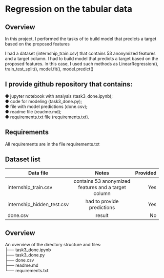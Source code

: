 # Regression on the tabular data
## Overview

In this project, I performed the tasks of to build model that predicts a target based on the proposed features

I had a dataset (internship_train.csv) that contains 53 anonymized features and a target column. I had to build model that predicts a target based on the proposed features. 
In this case, I used such methods as LinearRegression(), train_test_split(), model.fit(), model.predict()

## I provide github repository that contains:
●	jupyter notebook with analysis (task3_done.ipynb); 
<br/> ●	code for modeling (task3_done.py); 
<br/> ●	file with model predictions (done.csv); 
<br/> ●	readme file (readme.md);
<br/> ●	requirements.txt file (requirements.txt).


## Requirements
All requirements are in the file requirements.txt

## Dataset list
| Data file                   | Notes                                                 | Provided |
| -------------               |:------------------:                                   | -----:|
| internship_train.csv        | contains 53 anonymized features and a target column   | Yes |
| internship_hidden_test.csv  | had to provide predictions                            |  Yes |
| done.csv                    | result                                                |    No |

## Overview
An overview of the directory structure and files:
<br/>├── task3_done.ipynb
<br/>├── task3_done.py
<br/>├── done.csv
<br/>├── readme.md
<br/>└── requirements.txt



   




